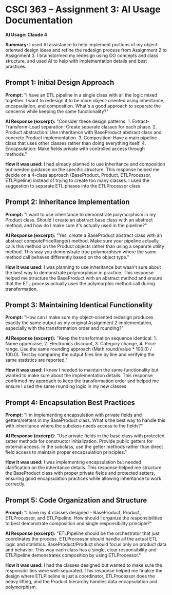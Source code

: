 # CSCI 363 – Assignment 3: AI Usage Documentation

**AI Usage: Claude 4**

**Summary:** I used AI assistance to help implement portions of my object-oriented design ideas and refine the redesign process from Assignment 2 to Assignment 3. I brainstormed my redesign using OO concepts and class structure, and used AI to help with implementation details and best practices.

## Prompt 1: Initial Design Approach
**Prompt:** "I have an ETL pipeline in a single class with all the logic mixed together. I want to redesign it to be more object-oriented using inheritance, encapsulation, and composition. What's a good approach to separate the concerns while keeping the same functionality?"

**AI Response (excerpt):** "Consider these design patterns: 1. Extract-Transform-Load separation: Create separate classes for each phase. 2. Product abstraction: Use inheritance with BaseProduct abstract class and concrete Product implementation. 3. Composition: Have a main pipeline class that uses other classes rather than doing everything itself. 4. Encapsulation: Make fields private with controlled access through methods."

**How it was used:** I had already planned to use inheritance and composition but needed guidance on the specific structure. This response helped me decide on a 4-class approach (BaseProduct, Product, ETLProcessor, ETLPipeline) instead of trying to create too many classes. I used the suggestion to separate ETL phases into the ETLProcessor class.

## Prompt 2: Inheritance Implementation
**Prompt:** "I want to use inheritance to demonstrate polymorphism in my Product class. Should I create an abstract base class with an abstract method, and how do I make sure it's actually used in the pipeline?"

**AI Response (excerpt):** "Yes, create a BaseProduct abstract class with an abstract computePriceRange() method. Make sure your pipeline actually calls this method on the Product objects rather than using a separate utility method. This way you demonstrate true polymorphism where the same method call behaves differently based on the object type."

**How it was used:** I was planning to use inheritance but wasn't sure about the best way to demonstrate polymorphism in practice. This response helped me structure the BaseProduct with an abstract method and ensure that the ETL process actually uses the polymorphic method call during transformation.

## Prompt 3: Maintaining Identical Functionality
**Prompt:** "How can I make sure my object-oriented redesign produces exactly the same output as my original Assignment 2 implementation, especially with the transformation order and rounding?"

**AI Response (excerpt):** "Keep the transformation sequence identical: 1. Name uppercase, 2. Electronics discount, 3. Category change, 4. Price range. Use the same rounding approach (Math.round(value * 100.0) / 100.0). Test by comparing the output files line by line and verifying the same statistics are reported."

**How it was used:** I knew I needed to maintain the same functionality but wanted to make sure about the implementation details. This response confirmed my approach to keep the transformation order and helped me ensure I used the same rounding logic in my new classes.

## Prompt 4: Encapsulation Best Practices
**Prompt:** "I'm implementing encapsulation with private fields and getters/setters in my BaseProduct class. What's the best way to handle this with inheritance where the subclass needs access to the fields?"

**AI Response (excerpt):** "Use private fields in the base class with protected setter methods for constructor initialization. Provide public getters for external access. In the subclass, use the getter methods rather than direct field access to maintain proper encapsulation principles."

**How it was used:** I was implementing encapsulation but needed clarification on the inheritance details. This response helped me structure the BaseProduct class with proper private fields and protected setters, ensuring good encapsulation practices while allowing inheritance to work correctly.

## Prompt 5: Code Organization and Structure
**Prompt:** "I have my 4 classes designed - BaseProduct, Product, ETLProcessor, and ETLPipeline. How should I organize the responsibilities to best demonstrate composition and single responsibility principle?"

**AI Response (excerpt):** "ETLPipeline should be the orchestrator that just coordinates the process. ETLProcessor should handle all the actual ETL logic and statistics. BaseProduct/Product should focus only on product data and behavior. This way each class has a single, clear responsibility and ETLPipeline demonstrates composition by using ETLProcessor."

**How it was used:** I had the classes designed but wanted to make sure the responsibilities were well-separated. This response helped me finalize the design where ETLPipeline is just a coordinator, ETLProcessor does the heavy lifting, and the Product hierarchy handles data encapsulation and polymorphism.